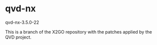 qvd-nx
======

qvd-nx-3.5.0-22

This is a branch of the X2GO repository with the patches applied by the QVD project.

